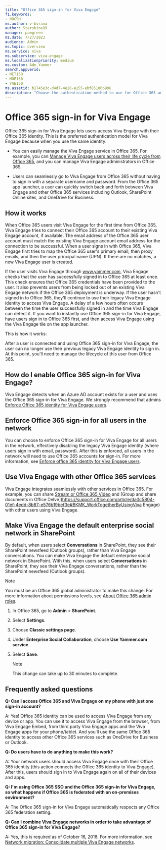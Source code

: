 ```yaml
---
title: "Office 365 sign-in for Viva Engage"
f1.keywords:
- NOCSH
ms.author: v-bvrana
author: Starshine89
manager: pamgreen
ms.date: 7/27/2023
audience: Admin
ms.topic: overview
ms.service: viva
ms.subservice: viva-engage
ms.localizationpriority: medium
ms.custom: Adm_Yammer
search.appverid:
- MET150
- MOE150
- YAE150
ms.assetid: b1745e3c-d4d7-4e20-a155-ebf85106b998
description: "Choose the authentication method to use for Office 365 and Viva Engage: directory sync, single sign-on (SSO), or Office 365 sign-in for Viva Engage. Add Viva Engage to the Office 365 navigation bar."
---
```


# Office 365 sign-in for Viva Engage

Office 365 sign-in for Viva Engage lets users access Viva Engage with their Office 365 identity. This is the preferred authentication model for Viva Engage because when you use the same identity: 
  
- You can easily manage the Viva Engage service in Office 365. For example, you can [Manage Viva Engage users across their life cycle from Office 365](manage-users-across-their-lifecycle.md), and you can manage Viva Engage administrators in Office 365.
    
- Users can seamlessly go to Viva Engage from Office 365 without having to sign in with a separate username and password. From the Office 365 app launcher, a user can quickly switch back and forth between Viva Engage and other Office 365 services including Outlook, SharePoint Online sites, and OneDrive for Business.
  
## How it works

When Office 365 users visit Viva Engage for the first time from Office 365, Viva Engage tries to connect their Office 365 account to their existing Viva Engage account, if available. The email address of the Office 365 user account must match the existing Viva Engage account email address for the connection to be successful. When a user signs in with Office 365, Viva Engage first tries to map the Office 365 user's primary email, then proxy emails, and then the user principal name (UPN). If there are no matches, a new Viva Engage user is created.
  
If the user visits Viva Engage through www.yammer.com, Viva Engage checks that the user has successfully signed in to Office 365 at least once. This check ensures that Office 365 credentials have been provided to the user. It also prevents users from being locked out of an existing Viva Engage network if the Office 365 deployment is underway. If the user hasn't signed in to Office 365, they'll continue to use their legacy Viva Engage identity to access Viva Engage. A delay of a few hours often occurs between the time the user successfully signed in and the time Viva Engage can detect it. If you want to instantly use Office 365 sign-in for Viva Engage, have users sign in to Office 365 first, and then access Viva Engage using the Viva Engage tile on the app launcher.
  
This is how it works:
  
After a user is connected and using Office 365 sign-in for Viva Engage, the user can no longer use their previous legacy Viva Engage identity to sign in. At this point, you'll need to manage the lifecycle of this user from Office 365.
  
## How do I enable Office 365 sign-in for Viva Engage?

Viva Engage detects when an Azure AD account exists for a user and uses the Office 365 sign-in for Viva Engage. We strongly recommend that admins [Enforce Office 365 identity for Viva Engage users](../configure-your-viva-engage-network/enforce-office-365-identity.md).
  
## Enforce Office 365 sign-in for all users in the network

You can choose to enforce Office 365 sign-in for Viva Engage for all users in the network, effectively disabling the legacy Viva Engage identity (where users sign in with email, password). After this is enforced, all users in the network will need to use Office 365 accounts for sign-in. For more information, see [Enforce office 365 identity for Viva Engage users](../configure-your-viva-engage-network/enforce-office-365-identity.md).
  
## Use Viva Engage with other Office 365 services

Viva Engage integrates seamlessly with other services in Office 365. For example, you can share [Stream or Office 365 Video](/stream/streamnew/new-stream) and [Group and share documents in Office Delve](https://support.office.com/article/da0c5804-01ef-4edd-8b87-e576b19bef3e#BKMK_WorkTogetherByUsingViva Engage) with other users using Viva Engage. 
  
## Make Viva Engage the default enterprise social network in SharePoint

By default, when users select **Conversations** in SharePoint, they see their SharePoint newsfeed (Outlook groups), rather than Viva Engage conversations. You can make Viva Engage the default enterprise social network in SharePoint. With this, when users select **Conversations** in SharePoint, they see their Viva Engage conversations, rather than the SharePoint newsfeed (Outlook groups). 
  
> [!NOTE]
> You must be an Office 365 global administrator to make this change. For more information about permissions levels, see [About Office 365 admin roles](https://support.office.com/article/DA585EEA-F576-4F55-A1E0-87090B6AAA9D). 
  
1. In Office 365, go to **Admin** \> **SharePoint**.
    
2. Select **Settings**.

3. Choose **Classic settings page**.
    
4. Under **Enterprise Social Collaboration**, choose **Use Yammer.com service**.
  
5. Select **Save**.
    
    > [!NOTE]
    > This change can take up to 30 minutes to complete. 
  
## Frequently asked questions

**Q: Can I access Office 365 and Viva Engage on my phone with just one sign-in account?**
    
A: Yes! Office 365 identity can be used to access Viva Engage from any device or app. You can use it to access Viva Engage from the browser, from Viva Engage Embed, from third party Viva Engage apps and the Viva Engage apps for your phone/tablet. And you'll use the same Office 365 identity to access other Office 365 services such as OneDrive for Business or Outlook.
    
**Q: Do users have to do anything to make this work?**

A: Your network users should access Viva Engage once with their Office 365 identity (this action connects the Office 365 identity to Viva Engage). After this, users should sign in to Viva Engage again on all of their devices and apps.
    
**Q: I'm using Office 365 SSO and the Office 365 sign-in for Viva Engage, so what happens if Office 365 is federated with an on-premises environment?**

A: The Office 365 sign-in for Viva Engage automatically respects any Office 365 federation setting.
    
**Q: Can I combine Viva Engage networks in order to take advantage of Office 365 sign-in for Viva Engage?**

A: Yes, this is required as of October 16, 2018. For more information, see [Network migration: Consolidate multiple Viva Engage networks](../configure-your-viva-engage-network/consolidate-multiple-networks.md).
